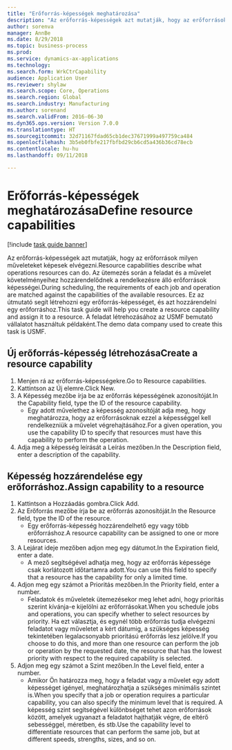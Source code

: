 ```yaml
--- 
title: "Erőforrás-képességek meghatározása"
description: "Az erőforrás-képességek azt mutatják, hogy az erőforrások milyen műveleteket képesek elvégezni."
author: sorenva
manager: AnnBe
ms.date: 8/29/2018
ms.topic: business-process
ms.prod: 
ms.service: dynamics-ax-applications
ms.technology: 
ms.search.form: WrkCtrCapability
audience: Application User
ms.reviewer: shylaw
ms.search.scope: Core, Operations
ms.search.region: Global
ms.search.industry: Manufacturing
ms.author: sorenand
ms.search.validFrom: 2016-06-30
ms.dyn365.ops.version: Version 7.0.0
ms.translationtype: HT
ms.sourcegitcommit: 32d71167fdad65cb1dec37671999a497759ca484
ms.openlocfilehash: 3b5eb0fbfe217fbfbd29cb6cd5a436b36cd78ecb
ms.contentlocale: hu-hu
ms.lasthandoff: 09/11/2018

---
```

# <a name="define-resource-capabilities"></a><span data-ttu-id="23f53-103">Erőforrás-képességek meghatározása</span><span class="sxs-lookup"><span data-stu-id="23f53-103">Define resource capabilities</span></span>

[!include [task guide banner](../../includes/task-guide-banner.md)]

<span data-ttu-id="23f53-104">Az erőforrás-képességek azt mutatják, hogy az erőforrások milyen műveleteket képesek elvégezni.</span><span class="sxs-lookup"><span data-stu-id="23f53-104">Resource capabilities describe what operations resources can do.</span></span> <span data-ttu-id="23f53-105">Az ütemezés során a feladat és a művelet követelményeihez hozzárendelődnek a rendelkezésre álló erőforrások képességei.</span><span class="sxs-lookup"><span data-stu-id="23f53-105">During scheduling, the requirements of each job and operation are matched against the capabilities of the available resources.</span></span> <span data-ttu-id="23f53-106">Ez az útmutató segít létrehozni egy erőforrás-képességet, és azt hozzárendelni egy erőforráshoz.</span><span class="sxs-lookup"><span data-stu-id="23f53-106">This task guide will help you create a resource capability and assign it to a resource.</span></span> <span data-ttu-id="23f53-107">A feladat létrehozásához az USMF bemutató vállalatot használtuk példaként.</span><span class="sxs-lookup"><span data-stu-id="23f53-107">The demo data company used to create this task is USMF.</span></span>


## <a name="create-a-resource-capability"></a><span data-ttu-id="23f53-108">Új erőforrás-képesség létrehozása</span><span class="sxs-lookup"><span data-stu-id="23f53-108">Create a resource capability</span></span>
1. <span data-ttu-id="23f53-109">Menjen rá az erőforrás-képességekre.</span><span class="sxs-lookup"><span data-stu-id="23f53-109">Go to Resource capabilities.</span></span>
2. <span data-ttu-id="23f53-110">Kattintson az Új elemre.</span><span class="sxs-lookup"><span data-stu-id="23f53-110">Click New.</span></span>
3. <span data-ttu-id="23f53-111">A Képesség mezőbe írja be az erőforrás képességének azonosítóját.</span><span class="sxs-lookup"><span data-stu-id="23f53-111">In the Capability field, type the ID of the resource capability.</span></span>
    * <span data-ttu-id="23f53-112">Egy adott művelethez a képesség azonosítóját adja meg, hogy meghatározza, hogy az erőforrásoknak ezzel a képességgel kell rendelkezniük a művelet végrehajtásához.</span><span class="sxs-lookup"><span data-stu-id="23f53-112">For a given operation, you use the capability ID to specify that resources must have this capability to perform the operation.</span></span>  
4. <span data-ttu-id="23f53-113">Adja meg a képesség leírását a Leírás mezőben.</span><span class="sxs-lookup"><span data-stu-id="23f53-113">In the Description field, enter a description of the capability.</span></span>

## <a name="assign-capability-to-a-resource"></a><span data-ttu-id="23f53-114">Képesség hozzárendelése egy erőforráshoz.</span><span class="sxs-lookup"><span data-stu-id="23f53-114">Assign capability to a resource</span></span>
1. <span data-ttu-id="23f53-115">Kattintson a Hozzáadás gombra.</span><span class="sxs-lookup"><span data-stu-id="23f53-115">Click Add.</span></span>
2. <span data-ttu-id="23f53-116">Az Erőforrás mezőbe írja be az erőforrás azonosítóját.</span><span class="sxs-lookup"><span data-stu-id="23f53-116">In the Resource field, type the ID of the resource.</span></span>
    * <span data-ttu-id="23f53-117">Egy erőforrás-képesség hozzárendelhető egy vagy több erőforráshoz.</span><span class="sxs-lookup"><span data-stu-id="23f53-117">A resource capability can be assigned to one or more resources.</span></span>  
3. <span data-ttu-id="23f53-118">A Lejárat ideje mezőben adjon meg egy dátumot.</span><span class="sxs-lookup"><span data-stu-id="23f53-118">In the Expiration field, enter a date.</span></span>
    * <span data-ttu-id="23f53-119">A mező segítségével adhatja meg, hogy az erőforrás képessége csak korlátozott időtartamra adott.</span><span class="sxs-lookup"><span data-stu-id="23f53-119">You can use this field to specify that a resource has the capability for only a limited time.</span></span>  
4. <span data-ttu-id="23f53-120">Adjon meg egy számot a Prioritás mezőben.</span><span class="sxs-lookup"><span data-stu-id="23f53-120">In the Priority field, enter a number.</span></span>
    * <span data-ttu-id="23f53-121">Feladatok és műveletek ütemezésekor meg lehet adni, hogy prioritás szerint kívánja-e kijelölni az erőforrásokat.</span><span class="sxs-lookup"><span data-stu-id="23f53-121">When you schedule jobs and operations, you can specify whether to select resources by priority.</span></span> <span data-ttu-id="23f53-122">Ha ezt választja, és egynél több erőforrás tudja elvégezni feladatot vagy műveletet a kért dátumig, a szükséges képesség tekintetében legalacsonyabb prioritású erőforrás lesz jelölve.</span><span class="sxs-lookup"><span data-stu-id="23f53-122">If you choose to do this, and more than one resource can perform the job or operation by the requested date, the resource that has the lowest priority with respect to the required capability is selected.</span></span>  
5. <span data-ttu-id="23f53-123">Adjon meg egy számot a Szint mezőben.</span><span class="sxs-lookup"><span data-stu-id="23f53-123">In the Level field, enter a number.</span></span>
    * <span data-ttu-id="23f53-124">Amikor Ön határozza meg, hogy a feladat vagy a művelet egy adott képességet igényel, meghatározhatja a szükséges minimális szintet is.</span><span class="sxs-lookup"><span data-stu-id="23f53-124">When you specify that a job or operation requires a particular capability, you can also specify the minimum level that is required.</span></span> <span data-ttu-id="23f53-125">A képesség szint segítségével különbséget tehet azon erőforrások között, amelyek ugyanazt a feladatot hajthatják végre, de eltérő sebességgel, méretben, és stb.</span><span class="sxs-lookup"><span data-stu-id="23f53-125">Use the capability level to differentiate resources that can perform the same job, but at different speeds, strengths, sizes, and so on.</span></span>  


